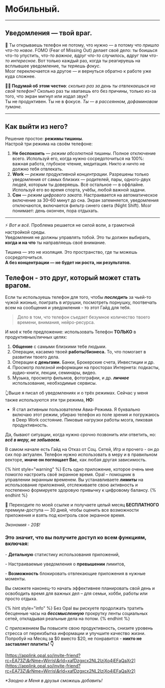 # Мобильный.

***

## **Уведомления — твой враг.**

🧠 Ты открываешь телефон не потому, что нужно — а потому что _пришло что-то новое_. FOMO (Fear of Missing Out) делает своё дело: ты боишься что-то упустить, _что-то важное_, _вдруг что-то случилось_, _вдруг там что-то интересное_. Вот только каждый раз, когда ты реагируешь на всплывшее уведомление, ты _теряешь фокус_.\
Мозг переключается на другое — и вернуться обратно к работе уже куда сложнее.

**🤦‍♂️ Подумай об этом честно**: _сколько раз за день ты отвлекаешься на свой телефон?_ Сколько раз ты хватаешь его без причины, только из-за того, что экран мигнул или издал звук?\
Ты не продуктивен. Ты не в фокусе. _Ты — в рассеянном, дофаминовом тумане._

***

## **Как выйти из него?**

Решение простое: **режимы тишины**.\
Настрой три режима на своём телефоне:

1. **Не беспокоить** — _режим абсолютной тишины_. Полное отключение всего. Используй его, когда нужно сосредоточиться на 100%: важная работа, глубокое чтение, медитация. Никто и ничто не должно тебя отвлекать.
2. **Work** — _режим продуктивной концентрации_. Разрешены только уведомления от самых близких — родителей, пары, одного-двух людей, которым ты доверяешь. Всё остальное — в оффлайне. Используй его во время спорта, учёбы, любой важной задачи.
3. **Сон** — _режим цифрового заката_. Настраивается на автоматическое включение за 30–60 минут до сна. Экран затемняется, уведомления отключаются, включается фильтр синего света (Night Shift). Мозг понимает: день окончен, пора отдыхать.

***

⚡️ _Вот и всё._ Проблема решается не силой воли, а грамотной настройкой среды.\
Уведомления не должны управлять тобой. Это ты должен выбирать, **когда и на что** ты направляешь своё внимание.

Тишина — это не изоляция. Это пространство, где ты можешь сосредоточиться.\
**А без концентрации — не будет ни роста, ни результатов.**

## Телефон - это друг, который может стать врагом.

Если ты используешь телефон для того, чтобы _**последить**_ за чьей-то чужой жизнью, поиграть в игрушки, посмотреть порнушку, поотвечать всем на сообщения и уведомления - то этот Гайд для тебя.

> Дело в том, что телефон съедает безумное количество твоего времени, внимания, нейро-ресурса.

И моё к тебе предложение: использовать Телефон **ТОЛЬКО** в продуктивных/личных целях:

1. **Общение** с самыми близкими тебе людьми.
2. Операции, касаемо твоей **работы/бизнеса.** То, что помогает в развитии твоего дела.
3. Операции **с деньгами.** Банки, Брокерские счета, Инвестиции и др.
4. Просмотр _полезной_ информации на просторах Интернета: подкасты, аудио-книги, лекции, семинары, видео.
5. Музыка, просмотр фильмов, фотографии, и др. _**личное**_ использование, необходимые сервисы.

👆Выше я писал об уведомлениях и о трёх режимах. Сейчас у меня также используются эти три режима, **НО:**

* Я стал активным пользователем Авиа-Режима. Я буквально включаю этот режим, убираю телефон из поле зрения и погружаюсь в Deep Work состояние. Пиковые нагрузки работы мозга, пиковая продуктивность.

Да, бывают ситуации, когда нужно срочно позвонить или ответить, но: _**всё в меру, не забываем.**_

В самом начале есть Гайд на Отказ от Соц. Сетей, Игр и прочего - он до сих пор актуален. Телефон нужно использовать в меру и в правильном векторе, **иначе он поглощает Вас**, как любая другая зависимость.

{% hint style="warning" %}
Есть одно приложение, которое очень мне помогло настроить своё экранное время.  Opal – помощник в управлении экранным временем. Вы устанавливаете _**лимиты**_ на использование приложений, отслеживаете свою активность и постепенно формируете здоровую привычку к цифровому балансу.
{% endhint %}

🔗 Переходите по моей ссылке и получаете целый месяц **БЕСПЛАТНОГО** премиум-доступа — 30 дней, чтобы оценить все возможности приложения и взять под контроль свое экранное время.

_Экономия - 20$!_

### Это значит, что вы получите доступ ко всем функциям, включая:

\- **Детальную** статистику использования приложений,

\- Настраиваемые уведомления о **превышении** лимитов,

\- **Возможность** блокировать отвлекающие приложения в нужные моменты.

Вы сможете наконец-то начать эффективнее планировать свой день и освободить время для важных дел – для семьи, хобби, работы или просто отдыха.

{% hint style="info" %}
Без Opal вы рискуете продолжать тратить бесценные часы на _**бессмысленную**_ прокрутку ленты социальных сетей, откладывая реальные дела на потом.
{% endhint %}

С приложением Вы повысите свою продуктивность, снизите уровень стресса от переизбытка информации и улучшите качество жизни. Попробуй на Месяц за $0 вместо $20, не понравится - **никто не заставляет платить! 👇**

[https://applink.opal.so/invite-friend?rc=EA73Z\&rNme=Wirris\&rId=xafDzgxcx2NL2IzjXo4jEFaQaXr2](https://applink.opal.so/invite-friend?rc=EA73Z\&rNme=Wirris\&rId=xafDzgxcx2NL2IzjXo4jEFaQaXr2)

_\*Заодно и Меня в друзья сможешь добавить!_

